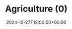 ---
weight: 300
title: "Agriculture (0)"
description: "University Jobs in Agriculture"
icon: search
date: 2024-12-27T12:00:00+00:00
draft: false
images: []
---